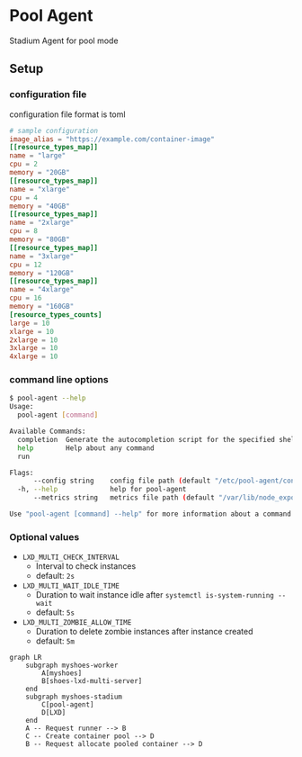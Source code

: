 # Pool Agent

Stadium Agent for pool mode

## Setup

### configuration file

configuration file format is toml

```toml
# sample configuration
image_alias = "https://example.com/container-image"
[[resource_types_map]]
name = "large"
cpu = 2
memory = "20GB"
[[resource_types_map]]
name = "xlarge"
cpu = 4
memory = "40GB"
[[resource_types_map]]
name = "2xlarge"
cpu = 8
memory = "80GB"
[[resource_types_map]]
name = "3xlarge"
cpu = 12
memory = "120GB"
[[resource_types_map]]
name = "4xlarge"
cpu = 16
memory = "160GB"
[resource_types_counts]
large = 10
xlarge = 10
2xlarge = 10
3xlarge = 10
4xlarge = 10
```

### command line options

```bash
$ pool-agent --help
Usage:
  pool-agent [command]

Available Commands:
  completion  Generate the autocompletion script for the specified shell
  help        Help about any command
  run

Flags:
      --config string    config file path (default "/etc/pool-agent/config.toml")
  -h, --help             help for pool-agent
      --metrics string   metrics file path (default "/var/lib/node_exporter/textfile_collector/pool_agent.prom")

Use "pool-agent [command] --help" for more information about a command.
```

### Optional values

- `LXD_MULTI_CHECK_INTERVAL`
    - Interval to check instances
    - default: `2s`
- `LXD_MULTI_WAIT_IDLE_TIME`
    - Duration to wait instance idle after `systemctl is-system-running --wait`
    - default: `5s`
- `LXD_MULTI_ZOMBIE_ALLOW_TIME`
    - Duration to delete zombie instances after instance created
    - default: `5m`

```mermaid
graph LR
    subgraph myshoes-worker
        A[myshoes]
        B[shoes-lxd-multi-server]
    end
    subgraph myshoes-stadium
        C[pool-agent]
        D[LXD]
    end
    A -- Request runner --> B
    C -- Create container pool --> D
    B -- Request allocate pooled container --> D
```
